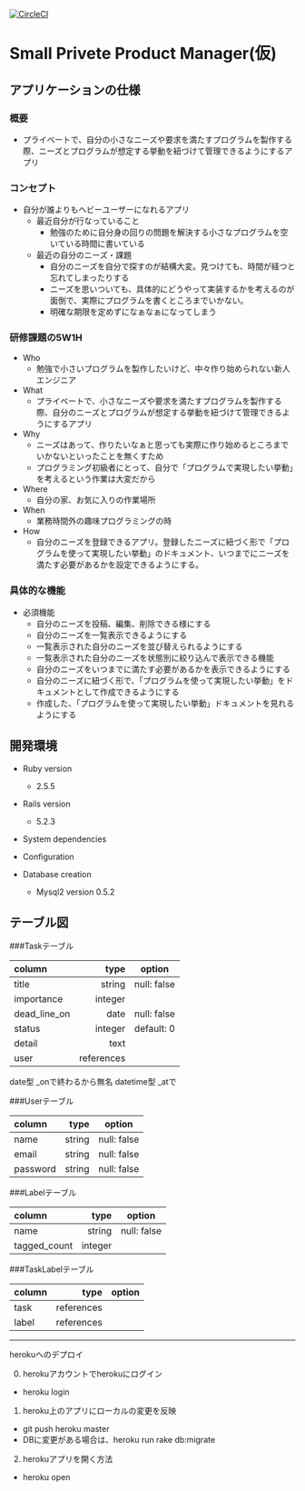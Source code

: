 [![CircleCI](https://circleci.com/gh/yumayo14/el-training/tree/master.svg?style=svg)](https://circleci.com/gh/yumayo14/el-training/tree/master)

# Small Privete Product Manager(仮)

## アプリケーションの仕様

### 概要
  - プライベートで、自分の小さなニーズや要求を満たすプログラムを製作する際、ニーズとプログラムが想定する挙動を紐づけて管理できるようにするアプリ
 
### コンセプト
  - 自分が誰よりもヘビーユーザーになれるアプリ
    - 最近自分が行なっていること
      - 勉強のために自分身の回りの問題を解決する小さなプログラムを空いている時間に書いている
    - 最近の自分のニーズ・課題
      - 自分のニーズを自分で探すのが結構大変。見つけても、時間が経つと忘れてしまったりする
      - ニーズを思いついても、具体的にどうやって実装するかを考えるのが面倒で、実際にプログラムを書くところまでいかない。
      - 明確な期限を定めずになぁなぁになってしまう

### 研修課題の5W1H
- Who
  - 勉強で小さいプログラムを製作したいけど、中々作り始められない新人エンジニア
- What
  - プライベートで、小さなニーズや要求を満たすプログラムを製作する際、自分のニーズとプログラムが想定する挙動を紐づけて管理できるようにするアプリ
- Why
  - ニーズはあって、作りたいなぁと思っても実際に作り始めるところまでいかないといったことを無くすため
  - プログラミング初級者にとって、自分で「プログラムで実現したい挙動」を考えるという作業は大変だから
- Where
  - 自分の家、お気に入りの作業場所
- When
  - 業務時間外の趣味プログラミングの時
- How
  - 自分のニーズを登録できるアプリ。登録したニーズに紐づく形で「プログラムを使って実現したい挙動」のドキュメント、いつまでにニーズを満たす必要があるかを設定できるようにする。
  
### 具体的な機能
- 必須機能
  - 自分のニーズを投稿、編集、削除できる様にする
  - 自分のニーズを一覧表示できるようにする
  - 一覧表示された自分のニーズを並び替えられるようにする
  - 一覧表示された自分のニーズを状態別に絞り込んで表示できる機能
  - 自分のニーズをいつまでに満たす必要があるかを表示できるようにする
  - 自分のニーズに紐づく形で、「プログラムを使って実現したい挙動」をドキュメントとして作成できるようにする
  - 作成した、「プログラムを使って実現したい挙動」ドキュメントを見れるようにする

## 開発環境

* Ruby version
  - 2.5.5

* Rails version
  - 5.2.3
* System dependencies

* Configuration

* Database creation
  - Mysql2 version 0.5.2

## テーブル図

###Taskテーブル

|   column   |    type     |   option     |
|:-----------|------------:|:------------:|
| title      | string      | null: false  |
| importance | integer     |              |
|dead_line_on| date        | null: false  |
| status     | integer     | default: 0   |
| detail     | text        |              |
| user       | references  |              |

date型 _onで終わるから無名
datetime型  _atで

###Userテーブル

|   column   |    type     |   option     |
|:-----------|------------:|:------------:|
| name       | string      | null: false  |
| email      | string      | null: false  |
| password   | string      | null: false  |

###Labelテーブル

|   column   |    type     |   option     |
|:-----------|------------:|:------------:|
| name       | string      | null: false  |
|tagged_count| integer     |              |

###TaskLabelテーブル

|   column   |    type     |   option     |
|:-----------|------------:|:------------:|
| task       | references  |              |
| label      | references  |              |


------------------------------------------------------------------------------------------------------------------------------

herokuへのデプロイ

0. herokuアカウントでherokuにログイン
 - heroku login

1. heroku上のアプリにローカルの変更を反映
 - git push heroku master
 - DBに変更がある場合は、heroku run rake db:migrate

2. herokuアプリを開く方法
 - heroku open
